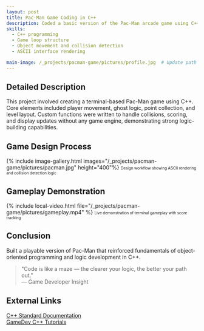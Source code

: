 ```yaml
---
layout: post
title: Pac-Man Game Coding in C++
description: Coded a basic version of the Pac-Man arcade game using C++, implementing movement, scoring, and game logic manually.
skills: 
  - C++ programming
  - Game loop structure
  - Object movement and collision detection
  - ASCII interface rendering

main-image: /_projects/pacman-game/pictures/profile.jpg  # Update path to your main image
---
```


## Detailed Description
This project involved creating a terminal-based Pac-Man game using C++. Core elements included player movement, ghost logic, point collection, and level layout. Custom functions were written to handle collisions, scoring, and display updates without any game engine, demonstrating strong logic-building capabilities.

## Game Design Process
{% include image-gallery.html images="/_projects/pacman-game/pictures/pacman.jpg" height="400"%}
<span style="font-size: 10px">Design workflow showing ASCII rendering and collision detection logic</span>  

## Gameplay Demonstration
{% include local-video.html file="/_projects/pacman-game/pictures/gameplay.mp4" %}
<span style="font-size: 10px">Live demonstration of terminal gameplay with score tracking</span>  

## Conclusion
Built a playable version of Pac-Man that reinforced fundamentals of object-oriented programming and logic development in C++.

> "Code is like a maze — the clearer your logic, the better your path out."  
> — Game Developer Insight

## External Links
[C++ Standard Documentation](https://en.cppreference.com/w/)  
[GameDev C++ Tutorials](https://www.learncpp.com/)

